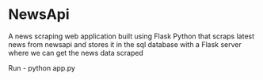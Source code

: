 # NewsApi
A news scraping web application built using Flask Python that scraps latest news from newsapi and stores it in the sql database with a Flask server where we can get the news data scraped


Run - python app.py
